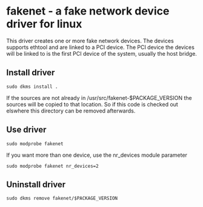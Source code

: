 # fakenet - a fake network device driver for linux

This driver creates one or more fake network devices.  The devices
supports ethtool and are linked to a PCI device.  The PCI device the
devices will be linked to is the first PCI device of the system,
usually the host bridge.

## Install driver

```
sudo dkms install .
```

If the sources are not already in /usr/src/fakenet-$PACKAGE_VERSION
the sources will be copied to that location.  So if this code is
checked out elswhere this directory can be removed afterwards.

## Use driver

```
sudo modprobe fakenet
```

If you want more than one device, use the nr_devices module parameter

```
sudo modprobe fakenet nr_devices=2
```

## Uninstall driver

```
sudo dkms remove fakenet/$PACKAGE_VERSION
```
